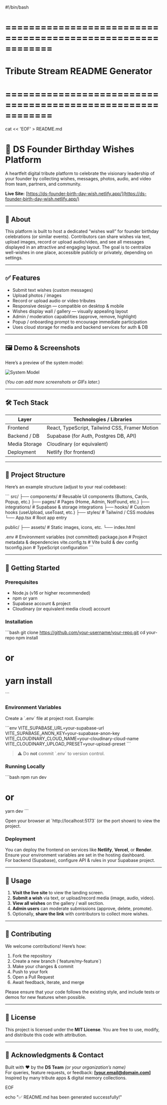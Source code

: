 #!/bin/bash
# ============================================================
# Tribute Stream README Generator
# ============================================================

cat << 'EOF' > README.md
# 🎉 DS Founder Birthday Wishes Platform

A heartfelt digital tribute platform to celebrate the visionary leadership of your founder by collecting wishes, messages, photos, audio, and video from team, partners, and community.

**Live Site:** [https://ds-founder-birth-day-wish.netlify.app/](https://ds-founder-birth-day-wish.netlify.app/)

---

## 🧾 About

This platform is built to host a dedicated “wishes wall” for founder birthday celebrations (or similar events). Contributors can share wishes via text, upload images, record or upload audio/video, and see all messages displayed in an attractive and engaging layout. The goal is to centralize well-wishes in one place, accessible publicly or privately, depending on settings.

---

## ✅ Features

- Submit text wishes (custom messages)  
- Upload photos / images  
- Record or upload audio or video tributes  
- Responsive design — compatible on desktop & mobile  
- Wishes display wall / gallery — visually appealing layout  
- Admin / moderation capabilities (approve, remove, highlight)  
- Popup / onboarding prompt to encourage immediate participation  
- Uses cloud storage for media and backend services for auth & DB  

---

## 🖼 Demo & Screenshots

Here’s a preview of the system model:  

![System Model](https://github.com/thiyo-de/DS_Founder_BD-Wish/blob/main/Model.png)

(*You can add more screenshots or GIFs later.*)

---

## 🛠 Tech Stack

| Layer        | Technologies / Libraries                          |
|---------------|----------------------------------------------------|
| Frontend      | React, TypeScript, Tailwind CSS, Framer Motion     |
| Backend / DB  | Supabase (for Auth, Postgres DB, API)              |
| Media Storage | Cloudinary (or equivalent)                         |
| Deployment    | Netlify (for frontend)                             |

---

## 📁 Project Structure

Here’s an example structure (adjust to your real codebase):

\`\`\`
src/
 ├── components/           # Reusable UI components (Buttons, Cards, Popup, etc.)
 ├── pages/                # Pages (Home, Admin, NotFound, etc.)
 ├── integrations/         # Supabase & storage integrations
 ├── hooks/                # Custom hooks (useUpload, useToast, etc.)
 ├── styles/               # Tailwind / CSS modules
 └── App.tsx                # Root app entry

public/
 ├── assets/               # Static images, icons, etc.
 └── index.html

.env                         # Environment variables (not committed)
package.json                 # Project metadata & dependencies
vite.config.ts               # Vite build & dev config
tsconfig.json                # TypeScript configuration
\`\`\`

---

## 🚀 Getting Started

### Prerequisites

- Node.js (v16 or higher recommended)  
- npm or yarn  
- Supabase account & project  
- Cloudinary (or equivalent media cloud) account  

### Installation

\`\`\`bash
git clone https://github.com/your-username/your-repo.git
cd your-repo
npm install
# or
# yarn install
\`\`\`

### Environment Variables

Create a \`.env\` file at project root. Example:

\`\`\`env
VITE_SUPABASE_URL=your-supabase-url
VITE_SUPABASE_ANON_KEY=your-supabase-anon-key
VITE_CLOUDINARY_CLOUD_NAME=your-cloudinary-cloud-name
VITE_CLOUDINARY_UPLOAD_PRESET=your-upload-preset
\`\`\`

> ⚠️ Do **not** commit \`.env\` to version control.

### Running Locally

\`\`\`bash
npm run dev
# or
yarn dev
\`\`\`

Open your browser at \`http://localhost:5173\` (or the port shown) to view the project.

### Deployment

You can deploy the frontend on services like **Netlify**, **Vercel**, or **Render**.  
Ensure your environment variables are set in the hosting dashboard.  
For backend (Supabase), configure API & rules in your Supabase project.

---

## 🎯 Usage

1. **Visit the live site** to view the landing screen.  
2. **Submit a wish** via text, or upload/record media (image, audio, video).  
3. **View all wishes** on the gallery / wall section.  
4. **Admin users** can moderate submissions (approve, delete, promote).  
5. Optionally, **share the link** with contributors to collect more wishes.

---

## 👥 Contributing

We welcome contributions! Here’s how:

1. Fork the repository  
2. Create a new branch (\`feature/my-feature\`)  
3. Make your changes & commit  
4. Push to your fork  
5. Open a Pull Request  
6. Await feedback, iterate, and merge  

Please ensure that your code follows the existing style, and include tests or demos for new features when possible.

---

## 📝 License

This project is licensed under the **MIT License**. You are free to use, modify, and distribute this code with attribution.

---

## 🙏 Acknowledgments & Contact

Built with ❤️ by the **DS Team** *(or your organization’s name)*  
For queries, feature requests, or feedback: **[your.email@domain.com]**  
Inspired by many tribute apps & digital memory collections.

EOF

echo "✅ README.md has been generated successfully!"
